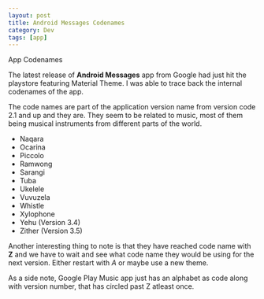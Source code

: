 ```yaml
---
layout: post
title: Android Messages Codenames
category: Dev
tags: [app]
---
```

<div class="custom-post-header gulf-stream">
<div class="custom-post-title">App Codenames</div>
</div>

The latest release of **Android Messages** app from Google had just hit the playstore featuring Material Theme. I was able to trace back 
the internal codenames of the app.
<!-- more -->
The code names are part of the application version name from version code 2.1 and up and they are. They seem to be related to music, most of them 
being musical instruments from different parts of the world.

  - Naqara
  - Ocarina
  - Piccolo
  - Ramwong
  - Sarangi
  - Tuba
  - Ukelele
  - Vuvuzela
  - Whistle
  - Xylophone
  - Yehu (Version 3.4)
  - Zither (Version 3.5)
  
Another interesting thing to note is that they have reached code name with **Z** and we have to wait and see what code name they would 
be using for the next version. Either restart with *A* or maybe use a new theme.

As a side note, Google Play Music app just has an alphabet as code along with version number, that has circled past Z atleast once.